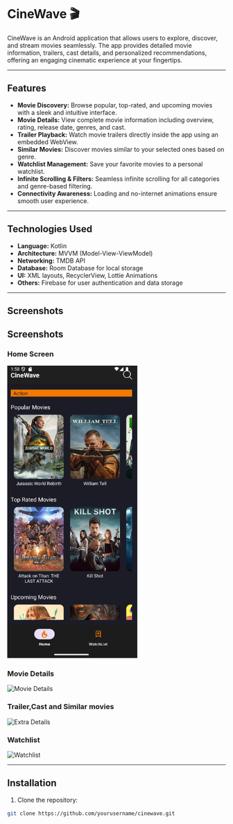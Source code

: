 # CineWave 🎬

CineWave is an Android application that allows users to explore, discover, and stream movies seamlessly. The app provides detailed movie information, trailers, cast details, and personalized recommendations, offering an engaging cinematic experience at your fingertips.

---

## Features

- **Movie Discovery:** Browse popular, top-rated, and upcoming movies with a sleek and intuitive interface.  
- **Movie Details:** View complete movie information including overview, rating, release date, genres, and cast.  
- **Trailer Playback:** Watch movie trailers directly inside the app using an embedded WebView.  
- **Similar Movies:** Discover movies similar to your selected ones based on genre.  
- **Watchlist Management:** Save your favorite movies to a personal watchlist.  
- **Infinite Scrolling & Filters:** Seamless infinite scrolling for all categories and genre-based filtering.  
- **Connectivity Awareness:** Loading and no-internet animations ensure smooth user experience.

---

## Technologies Used

- **Language:** Kotlin  
- **Architecture:** MVVM (Model-View-ViewModel)  
- **Networking:** TMDB API  
- **Database:** Room Database for local storage  
- **UI:** XML layouts, RecyclerView, Lottie Animations  
- **Others:** Firebase for user authentication and data storage  

---

## Screenshots

## Screenshots

### Home Screen
<img src="app/src/main/screenshots/Screenshot%20(108).png" alt="Screenshot 108" width="300"/>

### Movie Details
![Movie Details](app/src/main/screenshots/Screenshot(109).png)

### Trailer,Cast and Similar movies
![Extra Details](app/src/main/screenshots/Screenshot(110).png)

### Watchlist
![Watchlist](app/src/main/screenshots/Screenshot(112).png)


---

## Installation

1. Clone the repository:  
```bash
git clone https://github.com/yourusername/cinewave.git
